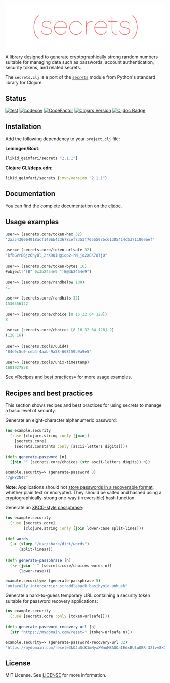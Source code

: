 <p align="center">
  <img width="500" height="auto" src=".github/logo.png">
</p>

A library designed to generate cryptographically strong random numbers suitable for managing data such as passwords, account authentication, security tokens, and related secrets.

The `secrets.clj` is a port of the [`secrets`](https://docs.python.org/3/library/secrets.html) 
module from Python's standard library for Clojure.


## Status

[![test](https://github.com/lk-geimfari/secrets.clj/actions/workflows/test.yml/badge.svg)](https://github.com/lk-geimfari/secrets.clj/actions/workflows/test.yml)
[![codecov](https://codecov.io/gh/lk-geimfari/secrets.clj/branch/master/graph/badge.svg)](https://codecov.io/gh/lk-geimfari/secrets.clj)
[![CodeFactor](https://www.codefactor.io/repository/github/lk-geimfari/secrets.clj/badge)](https://www.codefactor.io/repository/github/lk-geimfari/secrets.clj)
[![Clojars Version](https://img.shields.io/clojars/v/likid_geimfari/secrets?color=brightgreen)](https://clojars.org/likid_geimfari/secrets)
[![Cljdoc Badge](https://cljdoc.org/badge/likid_geimfari/secrets)](https://cljdoc.org/d/likid_geimfari/secrets/CURRENT)

## Installation

Add the following dependency to your `project.clj` file:

**Leiningen/Boot**:

```clojure
[likid_geimfari/secrets "2.1.1"]
```

**Clojure CLI/deps.edn**:

```clojure
likid_geimfari/secrets {:mvn/version "2.1.1"}
```

## Documentation

You can find the complete documentation on the [cljdoc](https://cljdoc.org/d/likid_geimfari/secrets/CURRENT).

## Usage examples
 
```clojure
user=> (secrets.core/token-hex 32)
"2aa5430064918acf140bb423678cef7353f7055597bc61305414c5371106ebef"

user=> (secrets.core/token-urlsafe 32)
"kfbGVrB6jz6hyOl_2rX9UIHgiop2-rM_jo2XEK7oTj0"

user=> (secrets.core/token-bytes 16)
#object["[B" 0x3b2454e9 "[B@3b2454e9"]

user=> (secrets.core/randbelow 100)
71

user=> (secrets.core/randbits 32)
1530556122

user=> (secrets.core/choice [8 16 32 64 128])
8

user=> (secrets.core/choices [8 16 32 64 128] 2)
(128 16)

user=> (secrets.tools/uuid4)
"84e9c5c0-ceb4-4aab-9a58-668f59b9a9e5"

user=> (secrets.tools/unix-timestamp)
1601927558
```

See [«Recipes and best practices»](#recipes-and-best-practices) for more usage examples.

## Recipes and best practices
This section shows recipes and best practices for using secrets to manage a basic level of security.

Generate an eight-character alphanumeric password:

```clojure
(ns example.security
  (:use [clojure.string :only [join]]
    [secrets.core]
    [secrets.constants :only [ascii-letters digits]]))

(defn generate-password [n]
  (join "" (secrets.core/choices (str ascii-letters digits)) n))
```

```clojure
example.security=> (generate-password 8)
"7gHY2N4s"
```

**Note**: Applications should not [store passwords in a recoverable format](http://cwe.mitre.org/data/definitions/257.html), 
whether plain text or encrypted. They should be salted and hashed using a cryptographically-strong one-way (irreversible) hash function.


Generate an [XKCD-style passphrase](https://xkcd.com/936/):

```clojure
(ns example.security
  (:use [secrets.core]
        [clojure.string :only [join lower-case split-lines]))

(def words
  (-> (slurp "/usr/share/dict/words")
      (split-lines)))

(defn generate-passphrase [n]
  (-> (join " " (secrets.core/choices words n))
      (lower-case)))
```

```clojure
example.security=> (generate-passphrase 5)
"uniaxally intercarrier straddleback basihyoid unhusk"
```

Generate a hard-to-guess temporary URL containing a security token suitable for password recovery applications:

```clojure
(ns example.security
  (:use [secrets.core :only [token-urlsafe]]))

(defn generate-password-recovery-url [n]
  (str "https://mydomain.com/reset=" (token-urlsafe n)))
```

```clojure
example.security=> (generate-password-recovery-url 32)
"https://mydomain.com/reset=3kOJuScK1mHyxXWnuMBAUQaIEdsBUluQBR-3Zlvv8XQ"
```

## License
MIT License. See [LICENSE](LICENSE) for more information.
